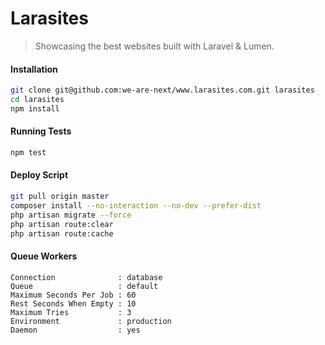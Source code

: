# Larasites

> Showcasing the best websites built with Laravel & Lumen.

#### Installation

```sh
git clone git@github.com:we-are-next/www.larasites.com.git larasites
cd larasites
npm install
```

#### Running Tests

```sh
npm test
```

#### Deploy Script

```sh
git pull origin master
composer install --no-interaction --no-dev --prefer-dist
php artisan migrate --force
php artisan route:clear
php artisan route:cache
```

#### Queue Workers

```
Connection              : database
Queue                   : default
Maximum Seconds Per Job : 60
Rest Seconds When Empty : 10
Maximum Tries           : 3
Environment             : production
Daemon                  : yes
```

